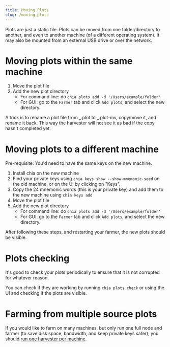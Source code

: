 ```yaml
---
title: Moving Plots
slug: /moving-plots
---
```


Plots are _just_ a static file. Plots can be moved from one folder/directory to another, and even to another machine (of a different operating system). It may also be mounted from an external USB drive or over the network.

# Moving plots within the same machine

1. Move the plot file
2. Add the new plot directory
   - For command line: do `chia plots add -d '/Users/example/folder'`
   - For GUI: go to the `Farmer` tab and click `Add plots`, and select the new directory.

A trick is to rename a plot file from _.plot to _.plot-mv, copy/move it, and rename it back. This way the harvester will not see it as bad if the copy hasn't completed yet.

# Moving plots to a different machine

Pre-requisite: You'd need to have the same keys on the new machine.

1. Install chia on the new machine
2. Find your private keys using `chia keys show --show-mnemonic-seed` on the old machine, or on the UI by clicking on "Keys".
3. Copy the 24 mnemonic words (this is your private key) and add them to the new machine using `chia keys add`
4. Move the plot file
5. Add the new plot directory
   - For command line: do `chia plots add -d '/Users/example/folder'`
   - For GUI: go to the `Farmer` tab and click `Add plots`, and select the new directory.

After following these steps, and restarting your farmer, the new plots should be visible.

# Plots checking

It's good to check your plots periodically to ensure that it is not corrupted for whatever reason.

You can check if they are working by running `chia plots check` or using the UI and checking if the plots are visible.

# Farming from multiple source plots

If you would like to farm on many machines, but only run one full node and farmer (to save disk space, bandwidth, and keep private keys safer), you should [run one harvester per machine](/farming-on-many-machines).
